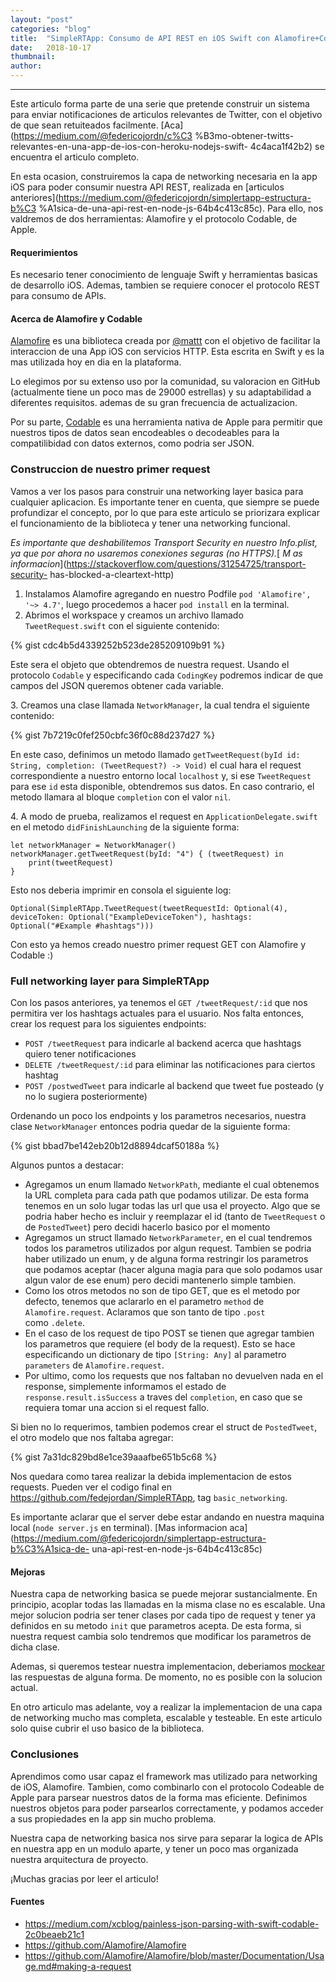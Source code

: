 ```yaml
---
layout:	"post"
categories:	"blog"
title:	"SimpleRTApp: Consumo de API REST en iOS Swift con Alamofire+Codable"
date:	2018-10-17
thumbnail:	
author:	
---
```


* * *

Este articulo forma parte de una serie que pretende construir un sistema para
enviar notificaciones de articulos relevantes de Twitter, con el objetivo de
que sean retuiteados facilmente. [Aca](https://medium.com/@federicojordn/c%C3
%B3mo-obtener-twitts-relevantes-en-una-app-de-ios-con-heroku-nodejs-swift-
4c4aca1f42b2) se encuentra el articulo completo.

En esta ocasion, construiremos la capa de networking necesaria en la app iOS
para poder consumir nuestra API REST, realizada en [articulos
anteriores](https://medium.com/@federicojordn/simplertapp-estructura-b%C3
%A1sica-de-una-api-rest-en-node-js-64b4c413c85c). Para ello, nos valdremos de
dos herramientas: Alamofire y el protocolo Codable, de Apple.

#### Requerimientos

Es necesario tener conocimiento de lenguaje Swift y herramientas basicas de
desarrollo iOS. Ademas, tambien se requiere conocer el protocolo REST para
consumo de APIs.

#### Acerca de Alamofire y Codable

[Alamofire](https://github.com/Alamofire/Alamofire) es una biblioteca creada
por [@mattt](https://twitter.com/mattt) con el objetivo de facilitar la
interaccion de una App iOS con servicios HTTP. Esta escrita en Swift y es la
mas utilizada hoy en dia en la plataforma.

Lo elegimos por su extenso uso por la comunidad, su valoracion en GitHub
(actualmente tiene un poco mas de 29000 estrellas) y su adaptabilidad a
diferentes requisitos. ademas de su gran frecuencia de actualizacion.

Por su parte,
[Codable](https://developer.apple.com/documentation/swift/codable) es una
herramienta nativa de Apple para permitir que nuestros tipos de datos sean
encodeables o decodeables para la compatilibidad con datos externos, como
podria ser JSON.

### Construccion de nuestro primer request

Vamos a ver los pasos para construir una networking layer basica para
cualquier aplicacion. Es importante tener en cuenta, que siempre se puede
profundizar el concepto, por lo que para este articulo se priorizara explicar
el funcionamiento de la biblioteca y tener una networking funcional.

 _Es importante que deshabilitemos Transport Security en nuestro Info.plist,
ya que por ahora no usaremos conexiones seguras (no HTTPS)._[ _M as
informacion_](https://stackoverflow.com/questions/31254725/transport-security-
has-blocked-a-cleartext-http)

  1. Instalamos Alamofire agregando en nuestro Podfile `pod 'Alamofire', '~> 4.7'`, luego procedemos a hacer `pod install` en la terminal.
  2. Abrimos el workspace y creamos un archivo llamado `TweetRequest.swift` con el siguiente contenido:
  
  {% gist cdc4b5d4339252b523de285209109b91 %}

Este sera el objeto que obtendremos de nuestra request. Usando el protocolo
`Codable` y especificando cada `CodingKey` podremos indicar de que campos del
JSON queremos obtener cada variable.

3\. Creamos una clase llamada `NetworkManager`, la cual tendra el siguiente
contenido:

{% gist 7b7219c0fef250cbfc36f0c88d237d27 %}

En este caso, definimos un metodo llamado `getTweetRequest(byId id: String,
completion: (TweetRequest?) -> Void)` el cual hara el request correspondiente
a nuestro entorno local `localhost` y, si ese `TweetRequest` para ese `id`
esta disponible, obtendremos sus datos. En caso contrario, el metodo llamara
al bloque `completion` con el valor `nil`.

4\. A modo de prueba, realizamos el request en `ApplicationDelegate.swift` en
el metodo `didFinishLaunching` de la siguiente forma:

    
    
    let networkManager = NetworkManager()  
    networkManager.getTweetRequest(byId: "4") { (tweetRequest) in  
        print(tweetRequest)  
    }

Esto nos deberia imprimir en consola el siguiente log:

    
    
    Optional(SimpleRTApp.TweetRequest(tweetRequestId: Optional(4), deviceToken: Optional("ExampleDeviceToken"), hashtags: Optional("#Example #hashtags")))

Con esto ya hemos creado nuestro primer request GET con Alamofire y Codable :)

### Full networking layer para SimpleRTApp

Con los pasos anteriores, ya tenemos el `GET /tweetRequest/:id` que nos
permitira ver los hashtags actuales para el usuario. Nos falta entonces, crear
los request para los siguientes endpoints:

  * `POST /tweetRequest` para indicarle al backend acerca que hashtags quiero tener notificaciones
  * `DELETE /tweetRequest/:id` para eliminar las notificaciones para ciertos hashtag
  * `POST /postwedTweet` para indicarle al backend que tweet fue posteado (y no lo sugiera posteriormente)

Ordenando un poco los endpoints y los parametros necesarios, nuestra clase
`NetworkManager` entonces podria quedar de la siguiente forma:

{% gist bbad7be142eb20b12d8894dcaf50188a %}

Algunos puntos a destacar:

  * Agregamos un enum llamado `NetworkPath`, mediante el cual obtenemos la URL completa para cada path que podamos utilizar. De esta forma tenemos en un solo lugar todas las url que usa el proyecto. Algo que se podria haber hecho es incluir y reemplazar el id (tanto de `TweetRequest` o de `PostedTweet`) pero decidi hacerlo basico por el momento
  * Agregamos un struct llamado `NetworkParameter`, en el cual tendremos todos los parametros utilizados por algun request. Tambien se podria haber utilizado un enum, y de alguna forma restringir los parametros que podamos aceptar (hacer alguna magia para que solo podamos usar algun valor de ese enum) pero decidi mantenerlo simple tambien.
  * Como los otros metodos no son de tipo GET, que es el metodo por defecto, tenemos que aclararlo en el parametro `method` de `Alamofire.request`. Aclaramos que son tanto de tipo `.post` como `.delete`.
  * En el caso de los request de tipo POST se tienen que agregar tambien los parametros que requiere (el body de la request). Esto se hace especificando un dictionary de tipo `[String: Any]` al parametro `parameters` de `Alamofire.request`.
  * Por ultimo, como los requests que nos faltaban no devuelven nada en el response, simplemente informamos el estado de `response.result.isSuccess` a traves del `completion`, en caso que se requiera tomar una accion si el request fallo.

Si bien no lo requerimos, tambien podemos crear el struct de `PostedTweet`, el
otro modelo que nos faltaba agregar:

{% gist 7a31dc829bd8e1ce39aaafbe651b5c68 %}

Nos quedara como tarea realizar la debida implementacion de estos requests.
Pueden ver el codigo final en <https://github.com/fedejordan/SimpleRTApp>, tag
`basic_networking`.

Es importante aclarar que el server debe estar andando en nuestra maquina
local (`node server.js` en terminal). [Mas informacion
aca](https://medium.com/@federicojordn/simplertapp-estructura-b%C3%A1sica-de-
una-api-rest-en-node-js-64b4c413c85c)

#### Mejoras

Nuestra capa de networking basica se puede mejorar sustancialmente. En
principio, acoplar todas las llamadas en la misma clase no es escalable. Una
mejor solucion podria ser tener clases por cada tipo de request y tener ya
definidos en su metodo `init` que parametros acepta. De esta forma, si nuestra
request cambia solo tendremos que modificar los parametros de dicha clase.

Ademas, si queremos testear nuestra implementacion, deberiamos
[mockear](https://es.wikipedia.org/wiki/Objeto_simulado) las respuestas de
alguna forma. De momento, no es posible con la solucion actual.

En otro articulo mas adelante, voy a realizar la implementacion de una capa de
networking mucho mas completa, escalable y testeable. En este articulo solo
quise cubrir el uso basico de la biblioteca.

### Conclusiones

Aprendimos como usar capaz el framework mas utilizado para networking de iOS,
Alamofire. Tambien, como combinarlo con el protocolo Codeable de Apple para
parsear nuestros datos de la forma mas eficiente. Definimos nuestros objetos
para poder parsearlos correctamente, y podamos acceder a sus propiedades en la
app sin mucho problema.

Nuestra capa de networking basica nos sirve para separar la logica de APIs en
nuestra app en un modulo aparte, y tener un poco mas organizada nuestra
arquitectura de proyecto.

¡Muchas gracias por leer el articulo!

#### Fuentes

  * <https://medium.com/xcblog/painless-json-parsing-with-swift-codable-2c0beaeb21c1>
  * <https://github.com/Alamofire/Alamofire>
  * <https://github.com/Alamofire/Alamofire/blob/master/Documentation/Usage.md#making-a-request>

